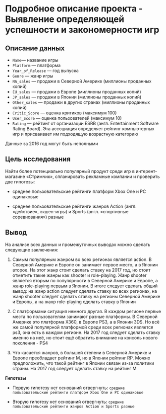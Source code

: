 # Подробное описание проекта - Выявление определяющей успешности и закономерности игр

## Описание данных

* `Name`— название игры
* `Platform` — платформа
* `Year_of_Release` — год выпуска
* `Genre` — жанр игры
* `NA_sales` — продажи в Северной Америке (миллионы проданных копий)
* `EU_sales` — продажи в Европе (миллионы проданных копий)
* `JP_sales` — продажи в Японии (миллионы проданных копий)
* `Other_sales` — продажи в других странах (миллионы проданных копий)
* `Critic_Score` — оценка критиков (максимум 100)
* `User_Score` — оценка пользователей (максимум 10)
* `Rating` — рейтинг от организации ESRB (англ. Entertainment Software Rating Board). Эта ассоциация определяет рейтинг компьютерных игр и присваивает им подходящую возрастную категорию

Данные за 2016 год могут быть неполными

## Цель исследования

Найти более потенциально популярный продукт среди игр в интерент-магазине «Стримчик», спланировать рекламные компании и проверить две гипотезы:

- среднее пользовательские рейтинги платформ Xbox One и PC одинаковые

- среднее пользовательские рейтинги жанров Action (англ. «действие», экшен-игры) и Sports (англ. «спортивные соревнования») разные

## Вывод

На анализе всех данных и промежуточных выводах можно сделать следующие заключения:

1. Самым популярным жанром во всех регионах является action. В Северной Америке и Европе он занимает первое место, а в Японии второе. На этот жанр стоит сделать ставку на 2017 год, но стоит отметить такие жанры как shooter и role-playing. Жанр shooter является вторым по популярности в Северной Америке и Европе, а жанр role-playing первым в Японии. В итоге следует сделать общий вывод: на жанр action следует сделать ставку во всех регионах, на жанр shooter следует сделать ставку на регионы Северной Америке и Европы, а на жанр role-playing сделать ставку в Японии


2. С платформами ситуация немного другая. В каждом регионе первые места по пользователям занимают разные платформы. В Северной Америке это платформа X360, в Европе PS3, а в Японии 3DS. Но всё же самой популярной платформой среди всех регионах является ps3, она есть в каждом регионе. На 2017 год следует сделать ставку именно на неё, но стоит ещё обратить внимание на консоль нового поколения - PS4


3. Что касается жанров, в большей степени в Северной Америке и Европе преобладает рейтинг M, но в Японии рейтинг RP. Можно предположить, что такой рейтинг в Японии связан из-за политики страны. На 2017 год следует сделать ставку на рейтинг M

**Гипотезы**

* Первую гипотезу нет оснований отвергнуть: `средние пользовательские рейтинги платформ Xbox One и PC одинаковые`


* Вторую гипотезу нет оснований отвергнуть: `средние пользовательские рейтинги жанров Action и Sports разные`
